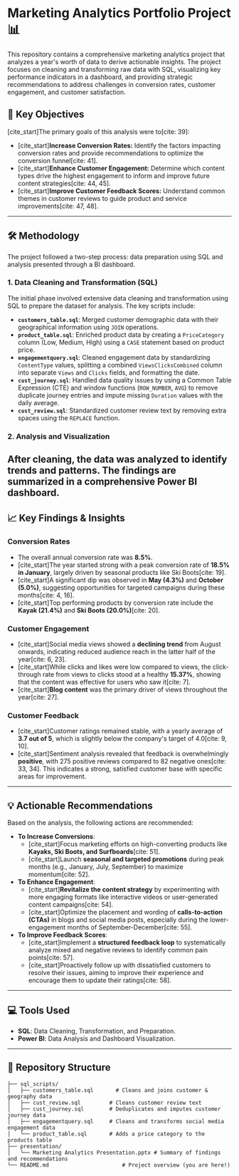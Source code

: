 # Marketing Analytics Portfolio Project 📊

This repository contains a comprehensive marketing analytics project that analyzes a year's worth of data to derive actionable insights. The project focuses on cleaning and transforming raw data with SQL, visualizing key performance indicators in a dashboard, and providing strategic recommendations to address challenges in conversion rates, customer engagement, and customer satisfaction.

## 🎯 Key Objectives

[cite\_start]The primary goals of this analysis were to[cite: 39]:

  * [cite\_start]**Increase Conversion Rates:** Identify the factors impacting conversion rates and provide recommendations to optimize the conversion funnel[cite: 41].
  * [cite\_start]**Enhance Customer Engagement:** Determine which content types drive the highest engagement to inform and improve future content strategies[cite: 44, 45].
  * [cite\_start]**Improve Customer Feedback Scores:** Understand common themes in customer reviews to guide product and service improvements[cite: 47, 48].

-----

## 🛠️ Methodology

The project followed a two-step process: data preparation using SQL and analysis presented through a BI dashboard.

### 1\. Data Cleaning and Transformation (SQL)

The initial phase involved extensive data cleaning and transformation using SQL to prepare the dataset for analysis. The key scripts include:

  * **`customers_table.sql`**: Merged customer demographic data with their geographical information using `JOIN` operations.
  * **`product_table.sql`**: Enriched product data by creating a `PriceCategory` column (Low, Medium, High) using a `CASE` statement based on product price.
  * **`engagementquery.sql`**: Cleaned engagement data by standardizing `ContentType` values, splitting a combined `ViewsClicksCombined` column into separate `Views` and `Clicks` fields, and formatting the date.
  * **`cust_journey.sql`**: Handled data quality issues by using a Common Table Expression (CTE) and window functions (`ROW_NUMBER`, `AVG`) to remove duplicate journey entries and impute missing `Duration` values with the daily average.
  * **`cust_review.sql`**: Standardized customer review text by removing extra spaces using the `REPLACE` function.

### 2\. Analysis and Visualization

## After cleaning, the data was analyzed to identify trends and patterns. The findings are summarized in a comprehensive Power BI dashboard.

## 📈 Key Findings & Insights

### Conversion Rates

  * The overall annual conversion rate was **8.5%**.
  * [cite\_start]The year started strong with a peak conversion rate of **18.5% in January**, largely driven by seasonal products like Ski Boots[cite: 19].
  * [cite\_start]A significant dip was observed in **May (4.3%)** and **October (5.0%)**, suggesting opportunities for targeted campaigns during these months[cite: 4, 16].
  * [cite\_start]Top performing products by conversion rate include the **Kayak (21.4%)** and **Ski Boots (20.0%)**[cite: 20].

### Customer Engagement

  * [cite\_start]Social media views showed a **declining trend** from August onwards, indicating reduced audience reach in the latter half of the year[cite: 6, 23].
  * [cite\_start]While clicks and likes were low compared to views, the click-through rate from views to clicks stood at a healthy **15.37%**, showing that the content was effective for users who saw it[cite: 7].
  * [cite\_start]**Blog content** was the primary driver of views throughout the year[cite: 27].

### Customer Feedback

  * [cite\_start]Customer ratings remained stable, with a yearly average of **3.7 out of 5**, which is slightly below the company's target of 4.0[cite: 9, 10].
  * [cite\_start]Sentiment analysis revealed that feedback is overwhelmingly **positive**, with 275 positive reviews compared to 82 negative ones[cite: 33, 34]. This indicates a strong, satisfied customer base with specific areas for improvement.

-----

## 💡 Actionable Recommendations

Based on the analysis, the following actions are recommended:

  * **To Increase Conversions**:
      * [cite\_start]Focus marketing efforts on high-converting products like **Kayaks, Ski Boots, and Surfboards**[cite: 51].
      * [cite\_start]Launch **seasonal and targeted promotions** during peak months (e.g., January, July, September) to maximize momentum[cite: 52].
  * **To Enhance Engagement**:
      * [cite\_start]**Revitalize the content strategy** by experimenting with more engaging formats like interactive videos or user-generated content campaigns[cite: 54].
      * [cite\_start]Optimize the placement and wording of **calls-to-action (CTAs)** in blogs and social media posts, especially during the lower-engagement months of September-December[cite: 55].
  * **To Improve Feedback Scores**:
      * [cite\_start]Implement a **structured feedback loop** to systematically analyze mixed and negative reviews to identify common pain points[cite: 57].
      * [cite\_start]Proactively follow up with dissatisfied customers to resolve their issues, aiming to improve their experience and encourage them to update their ratings[cite: 58].

-----

## 💻 Tools Used

  * **SQL**: Data Cleaning, Transformation, and Preparation.
  * **Power BI**: Data Analysis and Dashboard Visualization.

-----

## 📁 Repository Structure

```
├── sql_scripts/
│   ├── customers_table.sql       # Cleans and joins customer & geography data
│   ├── cust_review.sql         # Cleans customer review text
│   ├── cust_journey.sql        # Deduplicates and imputes customer journey data
│   ├── engagementquery.sql     # Cleans and transforms social media engagement data
│   └── product_table.sql       # Adds a price category to the products table
├── presentation/
│   └── Marketing Analytics Presentation.pptx # Summary of findings and recommendations
└── README.md                       # Project overview (you are here!)
```

